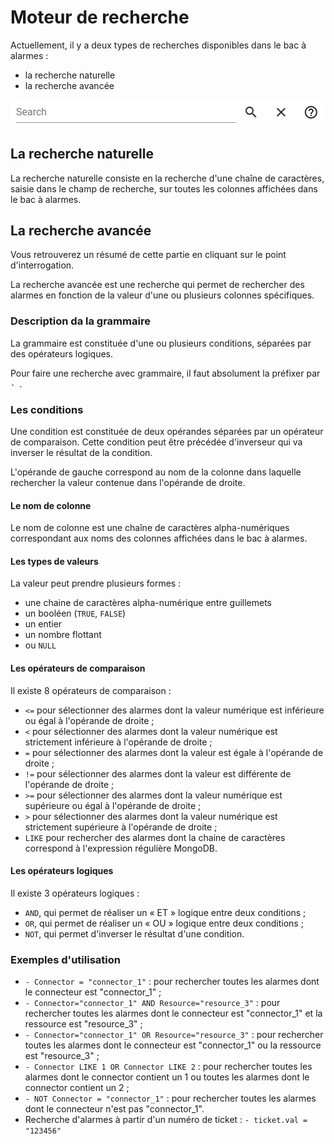 # Moteur de recherche

Actuellement, il y a deux types de recherches disponibles dans le bac à alarmes :

*  la recherche naturelle
*  la recherche avancée

![Champ de recherche](./img/champ-recherche.png "Champ de recherche")  

## La recherche naturelle

La recherche naturelle consiste en la recherche d'une chaîne de caractères, saisie dans le champ de recherche, sur toutes les colonnes affichées dans le bac à alarmes.

## La recherche avancée

Vous retrouverez un résumé de cette partie en cliquant sur le point d'interrogation.

La recherche avancée est une recherche qui permet de rechercher des alarmes en fonction de la valeur d'une ou plusieurs colonnes spécifiques.

### Description da la grammaire

La grammaire est constituée d'une ou plusieurs conditions, séparées par des opérateurs logiques.

Pour faire une recherche avec grammaire, il faut absolument la préfixer par `- `.

### Les conditions

Une condition est constituée de deux opérandes séparées par un opérateur de comparaison. Cette condition peut être précédée d'inverseur qui va inverser le résultat de la condition.

L'opérande de gauche correspond au nom de la colonne dans laquelle rechercher la valeur contenue dans l'opérande de droite.

#### Le nom de colonne

Le nom de colonne est une chaîne de caractères alpha-numériques correspondant aux noms des colonnes affichées dans le bac à alarmes.

#### Les types de valeurs

La valeur peut prendre plusieurs formes :

*  une chaine de caractères alpha-numérique entre guillemets
*  un booléen (`TRUE`, `FALSE`)
*  un entier
*  un nombre flottant
*  ou `NULL`

#### Les opérateurs de comparaison

Il existe 8 opérateurs de comparaison :

*  `<=` pour sélectionner des alarmes dont la valeur numérique est inférieure ou égal à l'opérande de droite ;
* `<` pour sélectionner des alarmes dont la valeur numérique est strictement inférieure à l'opérande de droite ;
* `=` pour sélectionner des alarmes dont la valeur est égale à l'opérande de droite ;
* `!=` pour sélectionner des alarmes dont la valeur est différente de l'opérande de droite ;
* `>=` pour sélectionner des alarmes dont la valeur numérique est supérieure ou égal à l'opérande de droite ;
* `>` pour sélectionner des alarmes dont la valeur numérique est strictement supérieure à l'opérande de droite ;
* `LIKE` pour rechercher des alarmes dont la chaine de caractères correspond à l'expression régulière MongoDB.

#### Les opérateurs logiques

Il existe 3 opérateurs logiques :

*  `AND`, qui permet de réaliser un « ET » logique entre deux conditions ;
*  `OR`, qui permet de réaliser un « OU » logique entre deux conditions ;
*  `NOT`, qui permet d'inverser le résultat d'une condition.

### Exemples d'utilisation

* ```- Connector = "connector_1"``` : pour rechercher toutes les alarmes dont le connecteur est "connector_1" ;
* ```- Connector="connector_1" AND Resource="resource_3"``` : pour rechercher toutes les alarmes dont le connecteur est "connector_1" et la ressource est "resource_3" ;
* ```- Connector="connector_1" OR Resource="resource_3"``` : pour rechercher toutes les alarmes dont le connecteur est "connector_1" ou la ressource est "resource_3" ;
* ```- Connector LIKE 1 OR Connector LIKE 2``` : pour rechercher toutes les alarmes dont le connector contient un 1 ou toutes les alarmes dont le connector contient un 2 ;
* ```- NOT Connector = "connector_1"``` : pour rechercher toutes les alarmes dont le connecteur n'est pas "connector_1".
*  Recherche d'alarmes à partir d'un numéro de ticket : `- ticket.val = "123456"`
